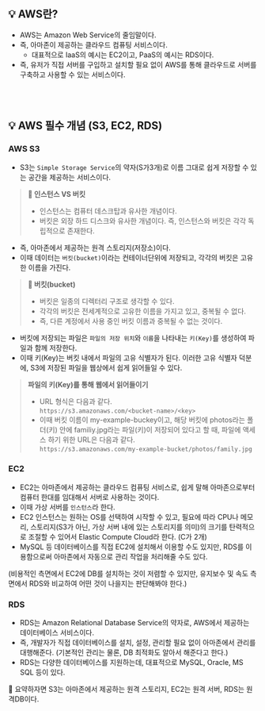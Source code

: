 ## 💡 AWS란?
- AWS는 Amazon Web Service의 줄임말이다.
- 즉, 아마존이 제공하는 클라우드 컴퓨팅 서비스이다.
    - 대표적으로 IaaS의 예시는 EC2이고, PaaS의 예시는 RDS이다.
- 즉, 유저가 직접 서버를 구입하고 설치할 필요 없이 AWS를 통해 클라우드로 서버를 구축하고 사용할 수 있는 서비스이다.

<br>
<br>

## 💡 AWS 필수 개념 (S3, EC2, RDS)
### AWS S3
- S3는 `Simple Storage Service`의 약자(S가3개)로 이름 그대로 쉽게 저장할 수 있는 공간을 제공하는 서비스이다.


> **📌 인스턴스 VS 버킷**
> - 인스턴스는 컴퓨터 데스크탑과 유사한 개념이다.
> - 버킷은 외장 하드 디스크와 유사한 개념이다.
> 즉, 인스턴스와 버킷은 각각 독립적으로 존재한다.
    
- 즉, 아마존에서 제공하는 원격 스토리지(저장소)이다.
- 이때 데이터는 `버킷(bucket)`이라는 컨테이너단위에 저장되고, 각각의 버킷은 고유한 이름을 가진다.
    

> **📌 버킷(bucket)**
> - 버킷은 일종의 디렉터리 구조로 생각할 수 있다.
> - 각각의 버킷은 전세계적으로 고유한 이름을 가지고 있고, 중복될 수 없다.
> - 즉, 다른 계정에서 사용 중인 버킷 이름과 중복될 수 없는 것이다.

    
- 버킷에 저장되는 파일은 `파일의 저장 위치`와 `이름`을 나타내는 `키(Key)`를 생성하여 파일과 함께 저장한다.
- 이때 키(Key)는 버킷 내에서 파일의 고유 식별자가 된다.
이러한 고유 식별자 덕분에, S3에 저장된 파일을 웹상에서 쉽게 읽어들일 수 있다.


> **파일의 키(Key)를 통해 웹에서 읽어들이기**
> - URL 형식은 다음과 같다. <br>
> `https://s3.amazonaws.com/<bucket-name>/<key>`
> - 이때 버킷 이름이 my-example-buckey이고, 해당 버킷에 photos라는 폴더(키) 안에 familiy.jpg라는 파일(키)이 저장되어 있다고 할 때,
파일에 액세스 하기 위한 URL은 다음과 같다. <br>
> `https://s3.amazonaws.com/my-example-bucket/photos/family.jpg`

    

### EC2

- EC2는 아마존에서 제공하는 클라우드 컴퓨팅 서비스로, 쉽게 말해 아마존으로부터 컴퓨터 한대를 임대해서 서버로 사용하는 것이다.
- 이때 가상 서버를 `인스턴스`라 한다.
- EC2 인스턴스는 원하는 OS를 선택하여 시작할 수 있고, 필요에 따라 CPU나 메모리, 스토리지(S3가 아닌, 가상 서버 내에 있는 스토리지를 의미)의 크기를 탄력적으로 조절할 수 있어서 Elastic Compute Cloud라 한다. (C가 2개)
- MySQL 등 데이터베이스를 직접 EC2에 설치해서 이용할 수도 있지만,
RDS를 이용함으로써 아마존에서 자동으로 관리 작업을 처리해줄 수도 있다.

(비용적인 측면에서 EC2에 DB를 설치하는 것이 저렴할 수 있지만, 유지보수 및 속도 측면에서 RDS와 비교하여 어떤 것이 나을지는 판단해봐야 한다.)

### RDS

- RDS는 Amazon Relational Database Service의 약자로, AWS에서 제공하는 데이터베이스 서비스이다.
- 즉, 개발자가 직접 데이터베이스를 설치, 설정, 관리할 필요 없이 아마존에서 관리를 대행해준다.
(기본적인 관리는 물론, DB 최적화도 알아서 해준다고 한다.)
- RDS는 다양한 데이터베이스를 지원하는데, 대표적으로 MySQL, Oracle, MS SQL 등이 있다.

📌 요약하자면 S3는 아마존에서 제공하는 원격 스토리지, EC2는 원격 서버, RDS는 원격DB이다.